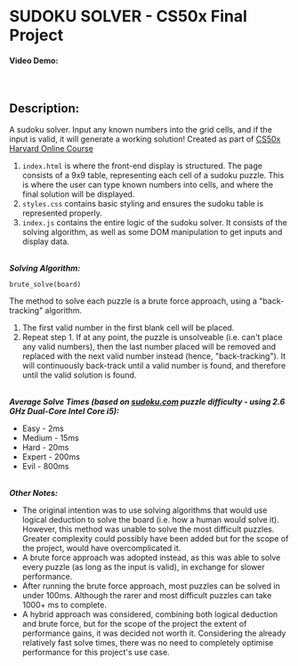 # SUDOKU SOLVER - CS50x Final Project
#### Video Demo: <URL HERE>
<br>

## Description:
A sudoku solver. Input any known numbers into the grid cells, and if the input is valid, it will generate a working solution! Created as part of [CS50x Harvard Online Course](https://cs50.harvard.edu/x/)  
1. `index.html` is where the front-end display is structured. The page consists of a 9x9 table, representing each cell of a sudoku puzzle. This is where the user can type known numbers into cells, and where the final solution will be displayed.
2. `styles.css` contains basic styling and ensures the sudoku table is represented properly.
3. `index.js` contains the entire logic of the sudoku solver. It consists of the solving algorithm, as well as some DOM manipulation to get inputs and display data.
<br><br>

***Solving Algorithm:***  
````
brute_solve(board)
````
The method to solve each puzzle is a brute force approach, using a "back-tracking" algorithm. 
1. The first valid number in the first blank cell will be placed.
2. Repeat step 1. If at any point, the puzzle is unsolveable (i.e. can't place any valid numbers), then the last number placed will be removed and replaced with the next valid number instead (hence, "back-tracking"). It will continuously back-track until a valid number is found, and therefore until the valid solution is found.
<br><br>

***Average Solve Times (based on [sudoku.com](https://sudoku.com/) puzzle difficulty - using 2.6 GHz Dual-Core Intel Core i5):***
* Easy - 2ms
* Medium - 15ms
* Hard - 20ms
* Expert - 200ms
* Evil - 800ms
<br><br>

***Other Notes:***
- The original intention was to use solving algorithms that would use logical deduction to solve the board (i.e. how a human would solve it). However, this method was unable to solve the most difficult puzzles. Greater complexity could possibly have been added but for the scope of the project, would have overcomplicated it.
- A brute force approach was adopted instead, as this was able to solve every puzzle (as long as the input is valid), in exchange for slower performance.
- After running the brute force approach, most puzzles can be solved in under 100ms. Although the rarer and most difficult puzzles can take 1000+ ms to complete.
- A hybrid approach was considered, combining both logical deduction and brute force, but for the scope of the project the extent of performance gains, it was decided not worth it. Considering the already relatively fast solve times, there was no need to completely optimise performance for this project's use case.